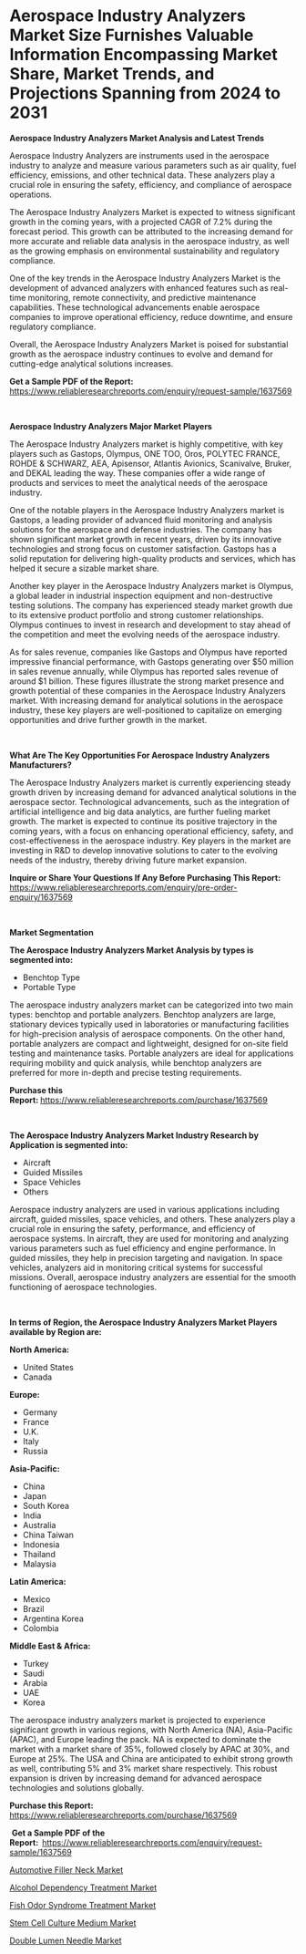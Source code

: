 <p><h1>Aerospace Industry Analyzers Market Size Furnishes Valuable Information Encompassing Market Share, Market Trends, and Projections Spanning from 2024 to 2031</h1></p><p><strong>Aerospace Industry Analyzers Market Analysis and Latest Trends</strong></p>
<p><p>Aerospace Industry Analyzers are instruments used in the aerospace industry to analyze and measure various parameters such as air quality, fuel efficiency, emissions, and other technical data. These analyzers play a crucial role in ensuring the safety, efficiency, and compliance of aerospace operations.</p><p>The Aerospace Industry Analyzers Market is expected to witness significant growth in the coming years, with a projected CAGR of 7.2% during the forecast period. This growth can be attributed to the increasing demand for more accurate and reliable data analysis in the aerospace industry, as well as the growing emphasis on environmental sustainability and regulatory compliance.</p><p>One of the key trends in the Aerospace Industry Analyzers Market is the development of advanced analyzers with enhanced features such as real-time monitoring, remote connectivity, and predictive maintenance capabilities. These technological advancements enable aerospace companies to improve operational efficiency, reduce downtime, and ensure regulatory compliance.</p><p>Overall, the Aerospace Industry Analyzers Market is poised for substantial growth as the aerospace industry continues to evolve and demand for cutting-edge analytical solutions increases.</p></p>
<p><strong>Get a Sample PDF of the Report:&nbsp;</strong> <a href="https://www.reliableresearchreports.com/enquiry/request-sample/1637569">https://www.reliableresearchreports.com/enquiry/request-sample/1637569</a></p>
<p>&nbsp;</p>
<p><strong>Aerospace Industry Analyzers Major Market Players</strong></p>
<p><p>The Aerospace Industry Analyzers market is highly competitive, with key players such as Gastops, Olympus, ONE TOO, Oros, POLYTEC FRANCE, ROHDE & SCHWARZ, AEA, Apisensor, Atlantis Avionics, Scanivalve, Bruker, and DEKAL leading the way. These companies offer a wide range of products and services to meet the analytical needs of the aerospace industry.</p><p>One of the notable players in the Aerospace Industry Analyzers market is Gastops, a leading provider of advanced fluid monitoring and analysis solutions for the aerospace and defense industries. The company has shown significant market growth in recent years, driven by its innovative technologies and strong focus on customer satisfaction. Gastops has a solid reputation for delivering high-quality products and services, which has helped it secure a sizable market share.</p><p>Another key player in the Aerospace Industry Analyzers market is Olympus, a global leader in industrial inspection equipment and non-destructive testing solutions. The company has experienced steady market growth due to its extensive product portfolio and strong customer relationships. Olympus continues to invest in research and development to stay ahead of the competition and meet the evolving needs of the aerospace industry.</p><p>As for sales revenue, companies like Gastops and Olympus have reported impressive financial performance, with Gastops generating over $50 million in sales revenue annually, while Olympus has reported sales revenue of around $1 billion. These figures illustrate the strong market presence and growth potential of these companies in the Aerospace Industry Analyzers market. With increasing demand for analytical solutions in the aerospace industry, these key players are well-positioned to capitalize on emerging opportunities and drive further growth in the market.</p></p>
<p>&nbsp;</p>
<p><strong>What Are The Key Opportunities For Aerospace Industry Analyzers Manufacturers?</strong></p>
<p><p>The Aerospace Industry Analyzers market is currently experiencing steady growth driven by increasing demand for advanced analytical solutions in the aerospace sector. Technological advancements, such as the integration of artificial intelligence and big data analytics, are further fueling market growth. The market is expected to continue its positive trajectory in the coming years, with a focus on enhancing operational efficiency, safety, and cost-effectiveness in the aerospace industry. Key players in the market are investing in R&D to develop innovative solutions to cater to the evolving needs of the industry, thereby driving future market expansion.</p></p>
<p><strong>Inquire or Share Your Questions If Any Before Purchasing This Report:</strong> <a href="https://www.reliableresearchreports.com/enquiry/pre-order-enquiry/1637569">https://www.reliableresearchreports.com/enquiry/pre-order-enquiry/1637569</a></p>
<p>&nbsp;</p>
<p><strong>Market Segmentation</strong></p>
<p><strong>The Aerospace Industry Analyzers Market Analysis by types is segmented into:</strong></p>
<p><ul><li>Benchtop Type</li><li>Portable Type</li></ul></p>
<p><p>The aerospace industry analyzers market can be categorized into two main types: benchtop and portable analyzers. Benchtop analyzers are large, stationary devices typically used in laboratories or manufacturing facilities for high-precision analysis of aerospace components. On the other hand, portable analyzers are compact and lightweight, designed for on-site field testing and maintenance tasks. Portable analyzers are ideal for applications requiring mobility and quick analysis, while benchtop analyzers are preferred for more in-depth and precise testing requirements.</p></p>
<p><strong>Purchase this Report:&nbsp;</strong><a href="https://www.reliableresearchreports.com/purchase/1637569">https://www.reliableresearchreports.com/purchase/1637569</a></p>
<p>&nbsp;</p>
<p><strong>The Aerospace Industry Analyzers Market Industry Research by Application is segmented into:</strong></p>
<p><ul><li>Aircraft</li><li>Guided Missiles</li><li>Space Vehicles</li><li>Others</li></ul></p>
<p><p>Aerospace industry analyzers are used in various applications including aircraft, guided missiles, space vehicles, and others. These analyzers play a crucial role in ensuring the safety, performance, and efficiency of aerospace systems. In aircraft, they are used for monitoring and analyzing various parameters such as fuel efficiency and engine performance. In guided missiles, they help in precision targeting and navigation. In space vehicles, analyzers aid in monitoring critical systems for successful missions. Overall, aerospace industry analyzers are essential for the smooth functioning of aerospace technologies.</p></p>
<p>&nbsp;</p>
<p><strong>In terms of Region, the Aerospace Industry Analyzers Market Players available by Region are:</strong></p>
<p>
    <p> <strong> North America: </strong>
        <ul>
            <li>United States</li>
            <li>Canada</li>
        </ul>
        </p> 
    <p> <strong> Europe: </strong>
        <ul>
            <li>Germany</li>
            <li>France</li>
            <li>U.K.</li>
            <li>Italy</li>
            <li>Russia</li>
        </ul>
        </p> 
    <p> <strong> Asia-Pacific: </strong>
        <ul>
            <li>China</li>
            <li>Japan</li>
            <li>South Korea</li>
            <li>India</li>
            <li>Australia</li>
            <li>China Taiwan</li>
            <li>Indonesia</li>
            <li>Thailand</li>
            <li>Malaysia</li>
        </ul>
        </p> 
    <p> <strong> Latin America: </strong>
        <ul>
            <li>Mexico</li>
            <li>Brazil</li>
            <li>Argentina Korea</li>
            <li>Colombia</li>
        </ul>
        </p> 
    <p> <strong> Middle East & Africa: </strong>
        <ul>
            <li>Turkey</li>
            <li>Saudi</li>
            <li>Arabia</li>
            <li>UAE</li>
            <li>Korea</li>
        </ul>
    </p>
    </p>
<p><p>The aerospace industry analyzers market is projected to experience significant growth in various regions, with North America (NA), Asia-Pacific (APAC), and Europe leading the pack. NA is expected to dominate the market with a market share of 35%, followed closely by APAC at 30%, and Europe at 25%. The USA and China are anticipated to exhibit strong growth as well, contributing 5% and 3% market share respectively. This robust expansion is driven by increasing demand for advanced aerospace technologies and solutions globally.</p></p>
<p><strong>Purchase this Report: </strong><a href="https://www.reliableresearchreports.com/purchase/1637569">https://www.reliableresearchreports.com/purchase/1637569</a></p>
<p>&nbsp;<strong>Get a Sample PDF of the Report:&nbsp;&nbsp;</strong><a href="https://www.reliableresearchreports.com/enquiry/request-sample/1637569">https://www.reliableresearchreports.com/enquiry/request-sample/1637569</a></p>
<p><strong></strong></p>
<p><p><a href="https://github.com/WillieWoodard/Market-Research-Report-List-3/blob/main/automotive-filler-neck-market.md">Automotive Filler Neck Market</a></p><p><a href="https://medium.com/@nicholasgarcia1914/alcohol-dependency-treatment-market-size-market-outlook-and-market-forecast-2024-to-2031-915013dcb3b9">Alcohol Dependency Treatment Market</a></p><p><a href="https://medium.com/@carolynfuller1997/analyzing-fish-odor-syndrome-treatment-market-global-industry-perspective-and-forecast-2024-to-b8d96fdbd6ec">Fish Odor Syndrome Treatment Market</a></p><p><a href="https://medium.com/@dinafritsch/stem-cell-culture-medium-market-size-cagr-trends-2024-2030-8a4f9854c742">Stem Cell Culture Medium Market</a></p><p><a href="https://medium.com/@nicholasgarcia1914/double-lumen-needle-market-trends-and-market-analysis-forecasted-for-period-2024-2031-db0a5069e4a2">Double Lumen Needle Market</a></p></p>